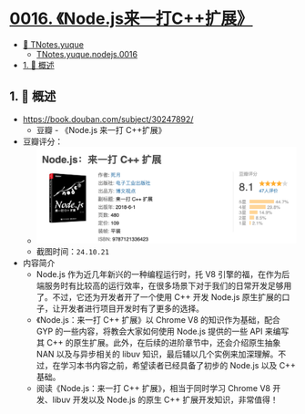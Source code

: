 # [0016. 《Node.js来一打C++扩展》](https://github.com/tnotesjs/TNotes.nodejs/tree/main/notes/0016.%20%E3%80%8ANode.js%E6%9D%A5%E4%B8%80%E6%89%93C%2B%2B%E6%89%A9%E5%B1%95%E3%80%8B)

<!-- region:toc -->

- [📂 TNotes.yuque](https://www.yuque.com/tdahuyou/tnotes.yuque/)
  - [TNotes.yuque.nodejs.0016](https://www.yuque.com/tdahuyou/tnotes.yuque/nodejs.0016)
- [1. 📝 概述](#1--概述)

<!-- endregion:toc -->

## 1. 📝 概述

- https://book.douban.com/subject/30247892/
  - 豆瓣 - 《Node.js 来一打 C++扩展》
- 豆瓣评分：
  - ![](assets/2024-10-21-02-40-33.png)
  - 截图时间：`24.10.21`
- 内容简介
  - Node.js 作为近几年新兴的一种编程运行时，托 V8 引擎的福，在作为后端服务时有比较高的运行效率，在很多场景下对于我们的日常开发足够用了。不过，它还为开发者开了一个使用 C++ 开发 Node.js 原生扩展的口子，让开发者进行项目开发时有了更多的选择。
  - 《Node.js：来一打 C++ 扩展》以 Chrome V8 的知识作为基础，配合 GYP 的一些内容，将教会大家如何使用 Node.js 提供的一些 API 来编写其 C++ 的原生扩展。此外，在后续的进阶章节中，还会介绍原生抽象 NAN 以及与异步相关的 libuv 知识，最后辅以几个实例来加深理解。不过，在学习本书内容之前，希望读者已经具备了初步的 Node.js 以及 C++ 基础。
  - 阅读《Node.js：来一打 C++ 扩展》，相当于同时学习 Chrome V8 开发、libuv 开发以及 Node.js 的原生 C++ 扩展开发知识，非常值得！
